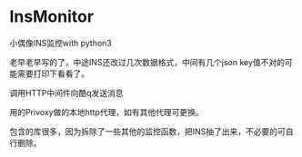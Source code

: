 # InsMonitor
小偶像INS监控with python3


老早老早写的了，中途INS还改过几次数据格式，中间有几个json key值不对的可能需要打印下看看了。

调用HTTP中间件向酷q发送消息

用的Privoxy做的本地http代理，如有其他代理可更换。

包含的库很多，因为拆除了一些其他的监控函数，把INS抽了出来，不必要的可自行删除。
